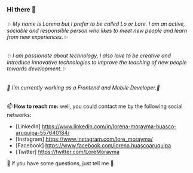 ### Hi there 👋
###### ✨ My name is Lorena but I prefer to be called Lo or Lore. I am an active, sociable and responsible person who likes to meet new people and learn from new experiences.✨
###### ✨ I am passionate about technology, I also love to be creative and introduce innovative technologies to improve the teaching of new people towards development.✨
###### 🔭 I’m currently working as a Frontend and Mobile Developer.🌱

📫 **How to reach me:**
well, you could contact me by the following social networks:
* [LinkedIn] https://www.linkedin.com/in/lorena-morayma-huasco-aruquipa-557640184/
* [Instagram] https://www.instagram.com/lore_morayma/
* [Facebook] https://www.facebook.com/lorena.huascoaruquipa
* [Twitter] https://twitter.com/LoreMorayma

💬 if you have some questions, just tell me 🤔

<!--
**loremorayma2/loremorayma2** is a ✨ _special_ ✨ repository because its `README.md` (this file) appears on your GitHub profile.

Here are some ideas to get you started:

- 🔭 I’m currently working on ...
- 🌱 I’m currently learning ...
- 👯 I’m looking to collaborate on ...
- 🤔 I’m looking for help with ...
- 💬 Ask me about ...
- 📫 How to reach me: ...
- 😄 Pronouns: ...
- ⚡ Fun fact: ...
-->
